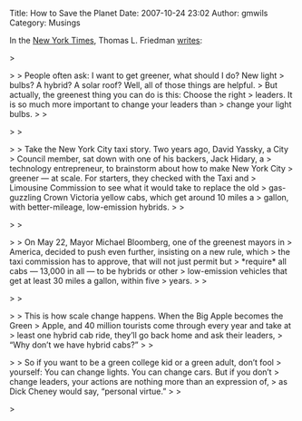 Title: How to Save the Planet
Date: 2007-10-24 23:02
Author: gmwils
Category: Musings

In the [New York Times][], Thomas L. Friedman [writes][New York Times]:

</p>

<p>
> </p>
>
> People often ask: I want to get greener, what should I do? New light
> bulbs? A hybrid? A solar roof? Well, all of those things are helpful.
> But actually, the greenest thing you can do is this: Choose the right
> leaders. It is so much more important to change your leaders than
> change your light bulbs.
>
> </p>
>
> </p>
>
> Take the New York City taxi story. Two years ago, David Yassky, a City
> Council member, sat down with one of his backers, Jack Hidary, a
> technology entrepreneur, to brainstorm about how to make New York City
> greener — at scale. For starters, they checked with the Taxi and
> Limousine Commission to see what it would take to replace the old
> gas-guzzling Crown Victoria yellow cabs, which get around 10 miles a
> gallon, with better-mileage, low-emission hybrids.
>
> </p>
>
> </p>
>
> On May 22, Mayor Michael Bloomberg, one of the greenest mayors in
> America, decided to push even further, insisting on a new rule, which
> the taxi commission has to approve, that will not just permit but
> *require* all cabs — 13,000 in all — to be hybrids or other
> low-emission vehicles that get at least 30 miles a gallon, within five
> years.
>
> </p>
>
> </p>
>
> This is how scale change happens. When the Big Apple becomes the Green
> Apple, and 40 million tourists come through every year and take at
> least one hybrid cab ride, they’ll go back home and ask their leaders,
> “Why don’t we have hybrid cabs?”
>
> </p>
>
> So if you want to be a green college kid or a green adult, don’t fool
> yourself: You can change lights. You can change cars. But if you don’t
> change leaders, your actions are nothing more than an expression of,
> as Dick Cheney would say, “personal virtue.”
>
> </p>
> <p>

</p>

  [New York Times]: http://www.nytimes.com/2007/10/21/opinion/21friedman.html?_r=2&n=Top%252fOpinion%252fEditorials%2520and%2520Op%252dEd%252fOp%252dEd%252fColumnists&oref=slogin&oref=slogin
